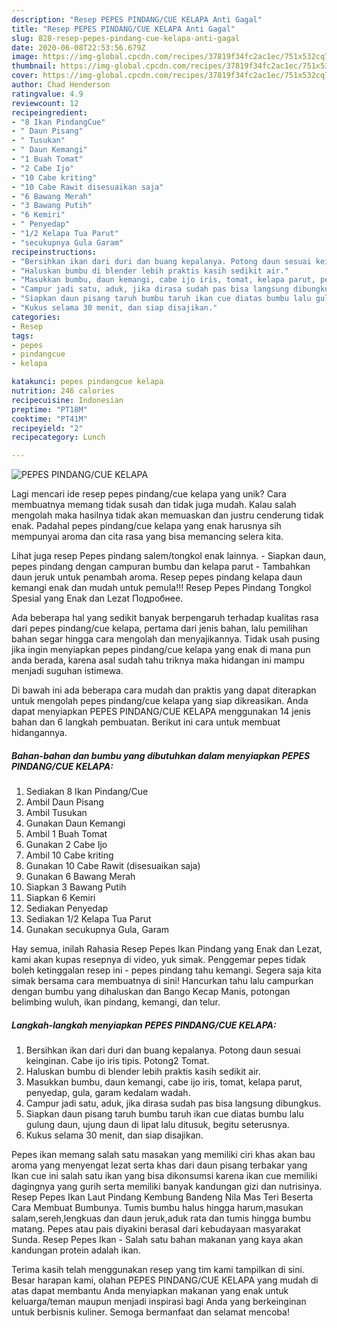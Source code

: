 ```yaml
---
description: "Resep PEPES PINDANG/CUE KELAPA Anti Gagal"
title: "Resep PEPES PINDANG/CUE KELAPA Anti Gagal"
slug: 828-resep-pepes-pindang-cue-kelapa-anti-gagal
date: 2020-06-08T22:53:56.679Z
image: https://img-global.cpcdn.com/recipes/37819f34fc2ac1ec/751x532cq70/pepes-pindangcue-kelapa-foto-resep-utama.jpg
thumbnail: https://img-global.cpcdn.com/recipes/37819f34fc2ac1ec/751x532cq70/pepes-pindangcue-kelapa-foto-resep-utama.jpg
cover: https://img-global.cpcdn.com/recipes/37819f34fc2ac1ec/751x532cq70/pepes-pindangcue-kelapa-foto-resep-utama.jpg
author: Chad Henderson
ratingvalue: 4.9
reviewcount: 12
recipeingredient:
- "8 Ikan PindangCue"
- " Daun Pisang"
- " Tusukan"
- " Daun Kemangi"
- "1 Buah Tomat"
- "2 Cabe Ijo"
- "10 Cabe kriting"
- "10 Cabe Rawit disesuaikan saja"
- "6 Bawang Merah"
- "3 Bawang Putih"
- "6 Kemiri"
- " Penyedap"
- "1/2 Kelapa Tua Parut"
- "secukupnya Gula Garam"
recipeinstructions:
- "Bersihkan ikan dari duri dan buang kepalanya. Potong daun sesuai keinginan. Cabe ijo iris tipis. Potong2 Tomat."
- "Haluskan bumbu di blender lebih praktis kasih sedikit air."
- "Masukkan bumbu, daun kemangi, cabe ijo iris, tomat, kelapa parut, penyedap, gula, garam kedalam wadah."
- "Campur jadi satu, aduk, jika dirasa sudah pas bisa langsung dibungkus."
- "Siapkan daun pisang taruh bumbu taruh ikan cue diatas bumbu lalu gulung daun, ujung daun di lipat lalu ditusuk, begitu seterusnya."
- "Kukus selama 30 menit, dan siap disajikan."
categories:
- Resep
tags:
- pepes
- pindangcue
- kelapa

katakunci: pepes pindangcue kelapa 
nutrition: 246 calories
recipecuisine: Indonesian
preptime: "PT18M"
cooktime: "PT41M"
recipeyield: "2"
recipecategory: Lunch

---
```



![PEPES PINDANG/CUE KELAPA](https://img-global.cpcdn.com/recipes/37819f34fc2ac1ec/751x532cq70/pepes-pindangcue-kelapa-foto-resep-utama.jpg)

Lagi mencari ide resep pepes pindang/cue kelapa yang unik? Cara membuatnya memang tidak susah dan tidak juga mudah. Kalau salah mengolah maka hasilnya tidak akan memuaskan dan justru cenderung tidak enak. Padahal pepes pindang/cue kelapa yang enak harusnya sih mempunyai aroma dan cita rasa yang bisa memancing selera kita.

Lihat juga resep Pepes pindang salem/tongkol enak lainnya. - Siapkan daun, pepes pindang dengan campuran bumbu dan kelapa parut - Tambahkan daun jeruk untuk penambah aroma. Resep pepes pindang kelapa daun kemangi enak dan mudah untuk pemula!!! Resep Pepes Pindang Tongkol Spesial yang Enak dan Lezat Подробнее.

Ada beberapa hal yang sedikit banyak berpengaruh terhadap kualitas rasa dari pepes pindang/cue kelapa, pertama dari jenis bahan, lalu pemilihan bahan segar hingga cara mengolah dan menyajikannya. Tidak usah pusing jika ingin menyiapkan pepes pindang/cue kelapa yang enak di mana pun anda berada, karena asal sudah tahu triknya maka hidangan ini mampu menjadi suguhan istimewa.


Di bawah ini ada beberapa cara mudah dan praktis yang dapat diterapkan untuk mengolah pepes pindang/cue kelapa yang siap dikreasikan. Anda dapat menyiapkan PEPES PINDANG/CUE KELAPA menggunakan 14 jenis bahan dan 6 langkah pembuatan. Berikut ini cara untuk membuat hidangannya.

<!--inarticleads1-->

##### Bahan-bahan dan bumbu yang dibutuhkan dalam menyiapkan PEPES PINDANG/CUE KELAPA:

1. Sediakan 8 Ikan Pindang/Cue
1. Ambil  Daun Pisang
1. Ambil  Tusukan
1. Gunakan  Daun Kemangi
1. Ambil 1 Buah Tomat
1. Gunakan 2 Cabe Ijo
1. Ambil 10 Cabe kriting
1. Gunakan 10 Cabe Rawit (disesuaikan saja)
1. Gunakan 6 Bawang Merah
1. Siapkan 3 Bawang Putih
1. Siapkan 6 Kemiri
1. Sediakan  Penyedap
1. Sediakan 1/2 Kelapa Tua Parut
1. Gunakan secukupnya Gula, Garam


Hay semua, inilah Rahasia Resep Pepes Ikan Pindang yang Enak dan Lezat, kami akan kupas resepnya di video, yuk simak. Penggemar pepes tidak boleh ketinggalan resep ini - pepes pindang tahu kemangi. Segera saja kita simak bersama cara membuatnya di sini! Hancurkan tahu lalu campurkan dengan bumbu yang dihaluskan dan Bango Kecap Manis, potongan belimbing wuluh, ikan pindang, kemangi, dan telur. 

<!--inarticleads2-->

##### Langkah-langkah menyiapkan PEPES PINDANG/CUE KELAPA:

1. Bersihkan ikan dari duri dan buang kepalanya. Potong daun sesuai keinginan. Cabe ijo iris tipis. Potong2 Tomat.
1. Haluskan bumbu di blender lebih praktis kasih sedikit air.
1. Masukkan bumbu, daun kemangi, cabe ijo iris, tomat, kelapa parut, penyedap, gula, garam kedalam wadah.
1. Campur jadi satu, aduk, jika dirasa sudah pas bisa langsung dibungkus.
1. Siapkan daun pisang taruh bumbu taruh ikan cue diatas bumbu lalu gulung daun, ujung daun di lipat lalu ditusuk, begitu seterusnya.
1. Kukus selama 30 menit, dan siap disajikan.


Pepes ikan memang salah satu masakan yang memiliki ciri khas akan bau aroma yang menyengat lezat serta khas dari daun pisang terbakar yang Ikan cue ini salah satu ikan yang bisa dikonsumsi karena ikan cue memiliki dagingnya yang gurih serta memiliki banyak kandungan gizi dan nutrisinya. Resep Pepes Ikan Laut Pindang Kembung Bandeng Nila Mas Teri Beserta Cara Membuat Bumbunya. Tumis bumbu halus hingga harum,masukan salam,sereh,lengkuas dan daun jeruk,aduk rata dan tumis hingga bumbu matang. Pepes atau pais diyakini berasal dari kebudayaan masyarakat Sunda. Resep Pepes Ikan - Salah satu bahan makanan yang kaya akan kandungan protein adalah ikan. 

Terima kasih telah menggunakan resep yang tim kami tampilkan di sini. Besar harapan kami, olahan PEPES PINDANG/CUE KELAPA yang mudah di atas dapat membantu Anda menyiapkan makanan yang enak untuk keluarga/teman maupun menjadi inspirasi bagi Anda yang berkeinginan untuk berbisnis kuliner. Semoga bermanfaat dan selamat mencoba!
